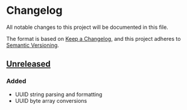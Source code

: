 # Changelog

All notable changes to this project will be documented in this file.

The format is based on [Keep a Changelog](https://keepachangelog.com/), and this 
project adheres to [Semantic Versioning](https://semver.org/).

## [Unreleased]
### Added
- UUID string parsing and formatting
- UUID byte array conversions

[Unreleased]: https://github.com/Fleshgrinder/kotlin-uuid
